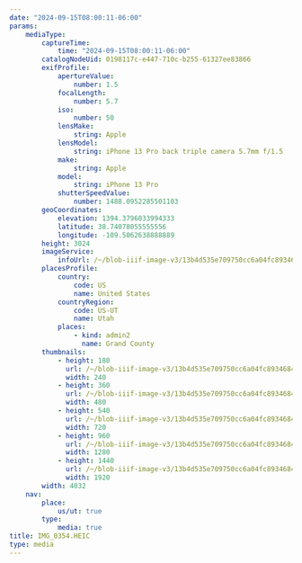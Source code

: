```yaml
---
date: "2024-09-15T08:00:11-06:00"
params:
    mediaType:
        captureTime:
            time: "2024-09-15T08:00:11-06:00"
        catalogNodeUid: 0198117c-e447-710c-b255-61327ee83866
        exifProfile:
            apertureValue:
                number: 1.5
            focalLength:
                number: 5.7
            iso:
                number: 50
            lensMake:
                string: Apple
            lensModel:
                string: iPhone 13 Pro back triple camera 5.7mm f/1.5
            make:
                string: Apple
            model:
                string: iPhone 13 Pro
            shutterSpeedValue:
                number: 1488.0952285501103
        geoCoordinates:
            elevation: 1394.3796033994333
            latitude: 38.74078055555556
            longitude: -109.5062638888889
        height: 3024
        imageService:
            infoUrl: /~/blob-iiif-image-v3/13b4d535e709750cc6a04fc8934684a320ce22c2c132971af535bf504a22324e/info.json
        placesProfile:
            country:
                code: US
                name: United States
            countryRegion:
                code: US-UT
                name: Utah
            places:
                - kind: admin2
                  name: Grand County
        thumbnails:
            - height: 180
              url: /~/blob-iiif-image-v3/13b4d535e709750cc6a04fc8934684a320ce22c2c132971af535bf504a22324e/full/240%2C180/0/default.jpg
              width: 240
            - height: 360
              url: /~/blob-iiif-image-v3/13b4d535e709750cc6a04fc8934684a320ce22c2c132971af535bf504a22324e/full/480%2C360/0/default.jpg
              width: 480
            - height: 540
              url: /~/blob-iiif-image-v3/13b4d535e709750cc6a04fc8934684a320ce22c2c132971af535bf504a22324e/full/720%2C540/0/default.jpg
              width: 720
            - height: 960
              url: /~/blob-iiif-image-v3/13b4d535e709750cc6a04fc8934684a320ce22c2c132971af535bf504a22324e/full/1280%2C960/0/default.jpg
              width: 1280
            - height: 1440
              url: /~/blob-iiif-image-v3/13b4d535e709750cc6a04fc8934684a320ce22c2c132971af535bf504a22324e/full/1920%2C1440/0/default.jpg
              width: 1920
        width: 4032
    nav:
        place:
            us/ut: true
        type:
            media: true
title: IMG_0354.HEIC
type: media
---
```

